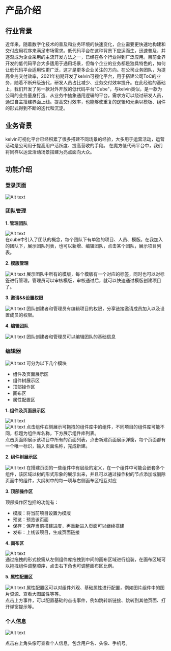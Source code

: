 # 产品介绍
## 行业背景
近年来，随着数字化技术的普及和业务环境的快速变化，企业需要更快速地构建和交付应用程序来满足市场需求。低代码平台在这种背景下应运而生，迅速普及，并逐渐成为企业采用的主流开发方法之一，已经在各个行业得到广泛应用。目前业界开发的低代码平台大多适用于通用场景，但每个企业的业务都是独具特色的，如何让低代码平台适用性更广泛，这才是更多企业关注的方向。在公司业务团队，为提高业务交付效率，2021年初期开发了kelvin可视化平台，用于搭建公司ToC的业务，随着不断升级迭代，研发人员占比减少、业务交付效率提升。在此经验的基础上，我们开发了另一款对外开放的低代码平台"Cube"，与kelvin类似，是一款为公司的业务量身打造、从业务中抽象通用逻辑的平台，需求方可以绕过研发人员，通过自主搭建界面上线。提高交付效率，也能够使重复的逻辑和元素以模板、组件的形式得到不断的迭代和沉淀。
## 业务背景
kelvin可视化平台已经积累了很多搭建不同场景的经验，大多用于运营活动，运营活动是公司用于提高用户活跃度、提高营收的手段。
在魔方低代码平台中，我们将同样以运营活动场景搭建为亮点面向大众。
## 功能介绍
### 登录页面  

![Alt text](https://p6.hellobixin.com/bx-user/8bd2d73f95b44ae68e88c941e5824879.png)  

### 团队管理
**1. 管理团队**  

![Alt text](https://p6.hellobixin.com/bx-user/3b075e39bc4b42dd8faf8bc980fa4c01.png)  
在cube中引入了团队的概念，每个团队下有单独的项目、人员、模版。在我加入的团队下，展示团队列表，也可以新增、编辑团队，点击某个团队，展示项目列表。

**2. 模版管理**

![Alt text](https://p6.hellobixin.com/bx-user/3015acd619ca4bbaba355723e4275bb3.png)
展示团队中所有的模版，每个模版有一个对应的标签，同时也可以对标签进行管理。管理员可以审核模版，审核通过后，就可以快速通过模版创建项目了。

**3. 邀请&&设置权限**

![Alt text](https://p6.hellobixin.com/bx-user/a95430be3ed04730aaec19912538d654.png)
团队创建者和管理员有编辑项目的权限，分享链接邀请成员加入以及设置成员的权限。

**4. 编辑团队**

![Alt text](https://p6.hellobixin.com/bx-user/726e4f6aa5df4406891fb2e4484a2fe5.png)
团队创建者和管理员可以编辑团队的基础信息
### 编辑器
![Alt text](https://p6.hellobixin.com/bx-user/84e0794be7994797b9089dd13021fa01.png)
可分为以下几个模块
- 组件及页面展示区
- 组件树展示区
- 顶部操作区
- 画布区
- 属性配置区  

**1. 组件及页面展示区**  

![Alt text](https://p6.hellobixin.com/bx-user/70cd32451f3744b097438be5c2cbf3c2.png)  
![Alt text](https://p6.hellobixin.com/bx-user/bfe30826670840a3b107f12464a24956.png)
点击组件右侧展示可拖拽的组件库中的组件，不同项目的组件库可能不同，标题为组件库名称，下方展示组件库列表。  
点击页面即展示该项目中所有的页面列表，点击新建页面展示弹窗，每个页面都有一个唯一标识，输入页面名称，完成新建。   
 
**2. 组件树展示区**  

![Alt text](https://p6.hellobixin.com/bx-user/073af279f1f2487db49c6276d98c1430.png)
在搭建页面的一些组件中有层级的定义，在一个组件中可能会嵌套多个组件，该区域以树的形式形象的展示出来，并且可以通过操作树的节点添加或删除页面中的组件，大纲树中的每一项与右侧画布区相互对应  

**3. 顶部操作区**  

顶部操作区包括的功能有：
- 模版：将当前项目设置为模版
- 预览：预览该页面
- 保存：保存当前搭建进度，再重新进入页面可以继续搭建
- 发布：上线该项目，生成页面链接

**4. 画布区**  

![Alt text](https://p6.hellobixin.com/bx-user/1374d27304b147cc89b9e2a99f6144db.png)  
通过拖拽的形式按需从左侧组件库拖拽到中间的画布区域进行组装，在画布区域可以拖拽组件调整顺序，点击右下角也可调整画布区比例。

**5. 属性配置区**  

![Alt text](https://p6.hellobixin.com/bx-user/78351dd157744524b9e3d865f9ba0c0c.png)
属性配置区可以对组件外观、基础属性进行配置，例如图片组件中的图片资源、查看大图属性等等。  
点击上方事件，可以配置基础的点击事件，例如跳转新链接、跳转到其他页面、打开弹窗提示等。

### 个人信息

![Alt text](https://p6.hellobixin.com/bx-user/549f4666a76f421f83087b6bb555f4ea.png)

点击右上角头像可查看个人信息，包含用户名、头像、手机号。
